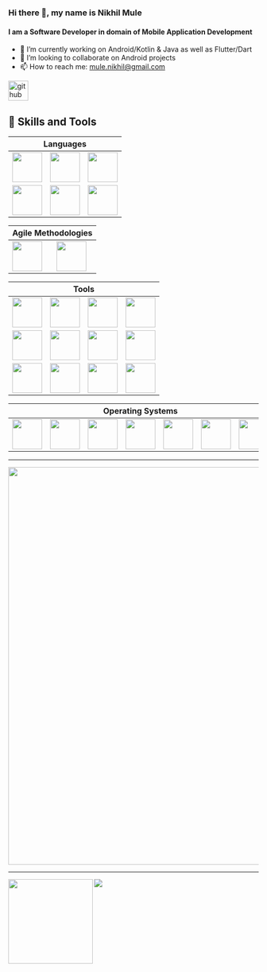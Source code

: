 ### Hi there 👋, my name is Nikhil Mule
#### I am a Software Developer in domain of Mobile Application Development


- 🔭 I’m currently working on Android/Kotlin & Java as well as Flutter/Dart
- 👯 I’m looking to collaborate on Android projects 
- 📫 How to reach me: mule.nikhil@gmail.com


[<img src='https://img.shields.io/badge/github-%23100000.svg?&style=for-the-badge&logo=github&logoColor=white' alt='github' height='40'>](https://github.com/nick2601) 
  
## :wrench:  Skills and Tools
<div align="center">
<table>
  <thead>
    <tr>
      <th colspan="7">Languages</th>
    </tr>
  </thead>
   <tr>
    <td> <img height=60 src="https://cdn.jsdelivr.net/gh/devicons/devicon/icons/kotlin/kotlin-original.svg"/> </td>
    <td> <img height=60 src="https://cdn.jsdelivr.net/gh/devicons/devicon/icons/java/java-original.svg"/> </td>
    <td> <img height=60 src="https://cdn.jsdelivr.net/gh/devicons/devicon/icons/python/python-original.svg"/></td>
  </tr>
  <tr>
    <td> <img height=60 src="https://cdn.jsdelivr.net/gh/devicons/devicon/icons/sqlite/sqlite-original.svg"/> </td>
    <td> <img height=60 src="https://cdn.jsdelivr.net/gh/devicons/devicon/icons/javascript/javascript-plain.svg"/> </td>
    <td> <img height=60 src="https://cdn.jsdelivr.net/gh/devicons/devicon/icons/css3/css3-original.svg"/> </td>
  </tr> 
</table>

 <table>
    <thead>
    <tr>
     <th colspan="7">Agile Methodologies</th>
    </tr>
  </thead>
   <tr>
     <td> <img height=60 src="https://cdn.jsdelivr.net/gh/devicons/devicon/icons/jira/jira-original.svg"/> </td>
      <td> <img height=60 src="https://cdn.jsdelivr.net/gh/devicons/devicon/icons/trello/trello-plain.svg"/> </td> 
 </tr>
 </table>
 <table>
   <thead>
   <tr>
     <th colspan="7">Tools</th>
    </tr>
  </thead>
  <tr>
    <td> <img height=60 src="https://cdn.jsdelivr.net/gh/devicons/devicon/icons/figma/figma-original.svg"/> </td>
    <td> <img height=60 src="https://cdn.jsdelivr.net/gh/devicons/devicon/icons/git/git-original.svg"/> </td>
    <td> <img height=60 src="https://cdn.jsdelivr.net/gh/devicons/devicon/icons/github/github-original.svg"/> </td>
    <td> <img height=60 src="https://cdn.jsdelivr.net/gh/devicons/devicon/icons/gitlab/gitlab-original.svg"/> </td>

   </tr>
   <tr>
     <td><img height=60 src="https://cdn.jsdelivr.net/gh/devicons/devicon/icons/atom/atom-original.svg"/> </td>
    <td> <img height=60 src="https://cdn.jsdelivr.net/gh/devicons/devicon/icons/androidstudio/androidstudio-original.svg"/> </td>
     <td> <img height=60 src="https://cdn.jsdelivr.net/gh/devicons/devicon/icons/intellij/intellij-original.svg"/> </td>
     <td> <img height=60 src="https://cdn.jsdelivr.net/gh/devicons/devicon/icons/vim/vim-original.svg"/> </td>
     
   </tr>
   <tr>
     <td> <img height=60 src="https://cdn.jsdelivr.net/gh/devicons/devicon/icons/gradle/gradle-plain.svg"/> </td>
   <td> <img height=60 src="https://cdn.jsdelivr.net/gh/devicons/devicon/icons/jenkins/jenkins-line.svg"/> </td>
     <td> <img height=60 src="https://cdn.jsdelivr.net/gh/devicons/devicon/icons/jetbrains/jetbrains-original.svg"/> </td>
       <td> <img height=60 src="https://cdn.jsdelivr.net/gh/devicons/devicon/icons/groovy/groovy-original.svg"/> </td>
     
  </tr>
</table>
 <table>
    <thead>
    <tr>
      <th colspan="7">Operating Systems</th>
    </tr>
  </thead>
   <tr>
    <td><img height=60 src="https://cdn.jsdelivr.net/gh/devicons/devicon/icons/windows8/windows8-original.svg"/> </td><td> <img height=60 src="https://cdn.jsdelivr.net/gh/devicons/devicon/icons/linux/linux-original.svg"/> </td><td> <img height=60 src="https://cdn.jsdelivr.net/gh/devicons/devicon/icons/android/android-original.svg"/> </td><td> <img height=60 src="https://cdn.jsdelivr.net/gh/devicons/devicon/icons/ubuntu/ubuntu-plain.svg"/> </td><td> <img height=60 src="https://cdn.jsdelivr.net/gh/devicons/devicon/icons/debian/debian-plain.svg"/> </td><td> <img height=60 src="https://cdn.jsdelivr.net/gh/devicons/devicon/icons/apple/apple-original.svg"/> </td><td> <img height=60 src="https://cdn.jsdelivr.net/gh/devicons/devicon/icons/chrome/chrome-original.svg"/> </td>
  </tr>
 </table>
</div>

---

<a href="https://github.com/ryo-ma/github-profile-trophy">
  <img width=800 src="https://github-profile-trophy.vercel.app/?username=nick2601&column=7"/>
</a>

---

<div>
  <img height="170" align="left" src="https://github-readme-stats.vercel.app/api?username=nick2601&count_private=true&include_all_commits=true" />
  <img src="https://github-readme-stats.vercel.app/api/top-langs/?username=nick2601&layout=compact" />
</div>

